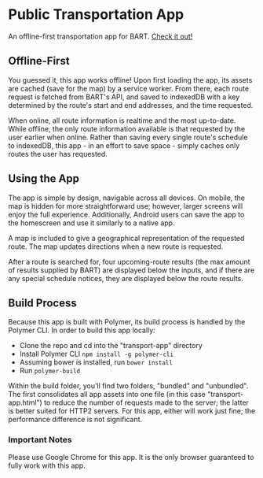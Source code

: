 # Public Transportation App

An offline-first transportation app for BART. [Check it out!](https://nickhstr-transport-app.firebaseapp.com/)

## Offline-First

You guessed it, this app works offline! Upon first loading the app, its assets are cached (save for the map) by a service worker. From there, each route request is fetched from BART's API, and saved to indexedDB with a key determined by the route's start and end addresses, and the time requested.

When online, all route information is realtime and the most up-to-date. While offline, the only route information available is that requested by the user earlier when online. Rather than saving every single route's schedule to indexedDB, this app - in an effort to save space - simply caches only routes the user has requested.

## Using the App

The app is simple by design, navigable across all devices. On mobile, the map is hidden for more straightforward use; however, larger screens will enjoy the full experience. Additionally, Android users can save the app to the homescreen and use it similarly to a native app. 

A map is included to give a geographical representation of the requested route. The map updates directions when a new route is requested.

After a route is searched for, four upcoming-route results (the max amount of results supplied by BART) are displayed below the inputs, and if there are any special schedule notices, they are displayed below the route results.

## Build Process

Because this app is built with Polymer, its build process is handled by the Polymer CLI. In order to build this app locally:

- Clone the repo and cd into the "transport-app" directory
- Install Polymer CLI `npm install -g polymer-cli`
- Assuming bower is installed, run `bower install`
- Run `polymer-build`

Within the build folder, you'll find two folders, "bundled" and "unbundled". The first consolidates all app assets into one file (in this case "transport-app.html") to reduce the number of requests made to the server; the latter is better suited for HTTP2 servers. For this app, either will work just fine; the performance difference is not significant.

### Important Notes

Please use Google Chrome for this app. It is the only browser guaranteed to fully work with this app.